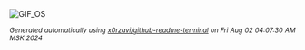 <div align="justify">
<picture>
    <source media="(prefers-color-scheme: dark)" srcset="https://i.ibb.co/Q6tvjPK/output-gif.gif">
    <source media="(prefers-color-scheme: light)" srcset="https://i.ibb.co/Q6tvjPK/output-gif.gif">
    <img alt="GIF_OS" src="https://i.ibb.co/Q6tvjPK/output-gif.gif">
</picture>

<sub><i>Generated automatically using [x0rzavi/github-readme-terminal](https://github.com/x0rzavi/github-readme-terminal) on Fri Aug 02 04:07:30 AM MSK 2024</i></sub>

</div>

<!-- Image deletion URL: https://ibb.co/brD5RsK/e39029069eb42e9cf191cfcfe5b6bfc4 -->